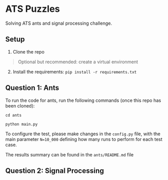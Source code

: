 # ATS Puzzles

Solving ATS ants and signal processing challenge.

## Setup
1) Clone the repo
> Optional but recommended: create a virtual environment
2) Install the requirements: `pip install -r requirements.txt`


## Question 1: Ants
To run the code for ants, run the following commands (once this repo has been cloned):

`cd ants`

`python main.py`

To configure the test, please make changes in the `config.py` file, with the main parameter `N=10_000` defining how many runs to perform for each test case.

The results summary can be found in the `ants/README.md` file

## Question 2: Signal Processing
